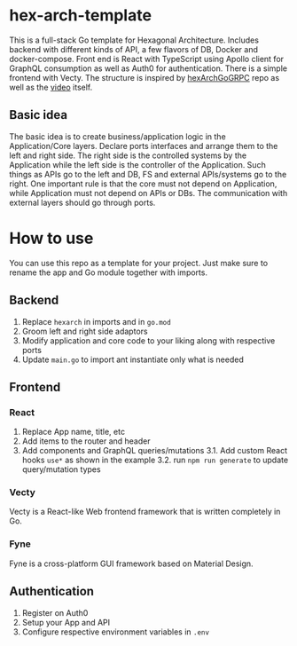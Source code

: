 # hex-arch-template
This is a full-stack Go template for Hexagonal Architecture. 
Includes backend with different kinds of API, a few flavors of DB, Docker and docker-compose.
Front end is React with TypeScript using Apollo client for GraphQL consumption as well as Auth0 for authentication.
There is a simple frontend with Vecty.
The structure is inspired by [hexArchGoGRPC](https://github.com/selikapro/hexArchGoGRPC) repo as well as the [video](https://t.co/QaN1cAzDmu?amp=1) itself.

## Basic idea
The basic idea is to create business/application logic in the Application/Core layers.
Declare ports interfaces and arrange them to the left and right side.
The right side is the controlled systems by the Application while the left side is the controller of the Application.
Such things as APIs go to the left and DB, FS and external APIs/systems go to the right.
One important rule is that the core must not depend on Application, while Application must not depend on APIs or DBs.
The communication with external layers should go through ports.

# How to use
You can use this repo as a template for your project.
Just make sure to rename the app and Go module together with imports.

## Backend
1. Replace `hexarch` in imports and in `go.mod`
2. Groom left and right side adaptors
3. Modify application and core code to your liking along with respective ports
4. Update `main.go` to import ant instantiate only what is needed

## Frontend
### React
1. Replace App name, title, etc
2. Add items to the router and header
3. Add components and GraphQL queries/mutations
3.1. Add custom React hooks `use*` as shown in the example
3.2. run `npm run generate` to update query/mutation types

### Vecty
Vecty is a React-like Web frontend framework that is written completely in Go.

### Fyne
Fyne is a cross-platform GUI framework based on Material Design.

## Authentication
1. Register on Auth0
2. Setup your App and API
3. Configure respective environment variables in `.env`
